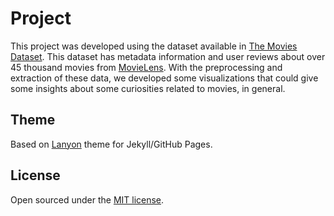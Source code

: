 # Project

This project was developed using the dataset available in [The Movies Dataset](https://www.kaggle.com/rounakbanik/the-movies-dataset). This dataset has metadata information and user reviews about over 45 thousand movies from [MovieLens](https://grouplens.org/datasets/movielens/). With the preprocessing and extraction of these data, we developed some visualizations that could give some insights about some curiosities related to movies, in general.

## Theme

Based on [Lanyon](https://github.com/poole/lanyon) theme for Jekyll/GitHub Pages.


## License

Open sourced under the [MIT license](LICENSE.md).
